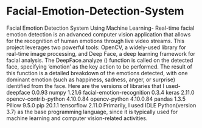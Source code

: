 # Facial-Emotion-Detection-System
Facial Emotion Detection System Using Machine Learning-  Real-time facial emotion detection is an advanced computer vision application that allows for the recognition of human emotions through live video streams.
This project leverages two powerful tools: OpenCV, a widely-used library for real-time image processing, and Deep Face, a deep learning framework for facial analysis.
The DeepFace.analyze () function is called on the detected face, specifying ‘emotion’ as the key action to be performed. The result of this function is a detailed breakdown of the emotions detected, with one dominant emotion (such as happiness, sadness, anger, or surprise) identified from the face.
Here are the versions of libraries that I used- 
deepface                     0.0.93
numpy                        1.21.6
facial-emotion-recognition   0.3.4
keras                        2.11.0
opencv-contrib-python        4.10.0.84
opencv-python                4.10.0.84
pandas                       1.3.5
Pillow                       9.5.0
pip                          20.1.1
tensorflow                   2.11.0
Primarily, I used IDLE Python(version 3.7) as the base programming language, since it is typically used for machine learning and computer vision-related activities.
